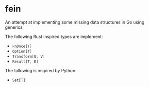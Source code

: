 # fein
An attempt at implementing some missing data structures in Go using generics.

The following Rust inspired types are implement:
- `FnOnce[T]`
- `Option[T]`
- `Transform[U, V]`
- `Result[T, E]`

The following is inspired by Python:
- `Set[T]`
